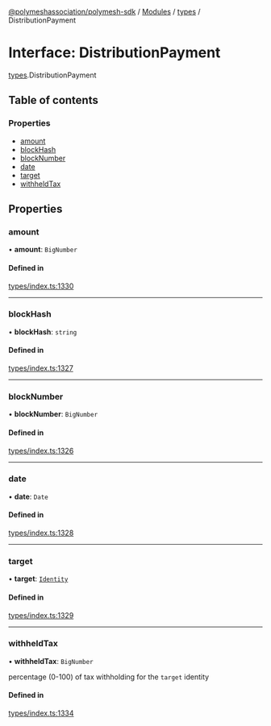 [@polymeshassociation/polymesh-sdk](../README.md) / [Modules](../modules.md) / [types](../modules/types.md) / DistributionPayment

# Interface: DistributionPayment

[types](../modules/types.md).DistributionPayment

## Table of contents

### Properties

- [amount](types.DistributionPayment.md#amount)
- [blockHash](types.DistributionPayment.md#blockhash)
- [blockNumber](types.DistributionPayment.md#blocknumber)
- [date](types.DistributionPayment.md#date)
- [target](types.DistributionPayment.md#target)
- [withheldTax](types.DistributionPayment.md#withheldtax)

## Properties

### amount

• **amount**: `BigNumber`

#### Defined in

[types/index.ts:1330](https://github.com/PolymathNetwork/polymesh-sdk/blob/31dfa0dc/src/types/index.ts#L1330)

___

### blockHash

• **blockHash**: `string`

#### Defined in

[types/index.ts:1327](https://github.com/PolymathNetwork/polymesh-sdk/blob/31dfa0dc/src/types/index.ts#L1327)

___

### blockNumber

• **blockNumber**: `BigNumber`

#### Defined in

[types/index.ts:1326](https://github.com/PolymathNetwork/polymesh-sdk/blob/31dfa0dc/src/types/index.ts#L1326)

___

### date

• **date**: `Date`

#### Defined in

[types/index.ts:1328](https://github.com/PolymathNetwork/polymesh-sdk/blob/31dfa0dc/src/types/index.ts#L1328)

___

### target

• **target**: [`Identity`](../classes/api_entities_Identity.Identity.md)

#### Defined in

[types/index.ts:1329](https://github.com/PolymathNetwork/polymesh-sdk/blob/31dfa0dc/src/types/index.ts#L1329)

___

### withheldTax

• **withheldTax**: `BigNumber`

percentage (0-100) of tax withholding for the `target` identity

#### Defined in

[types/index.ts:1334](https://github.com/PolymathNetwork/polymesh-sdk/blob/31dfa0dc/src/types/index.ts#L1334)

